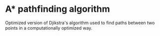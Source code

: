 # A\* pathfinding algorithm

Optimized version of Djikstra's algorithm used to find paths between two points in a computationally optimized way.
